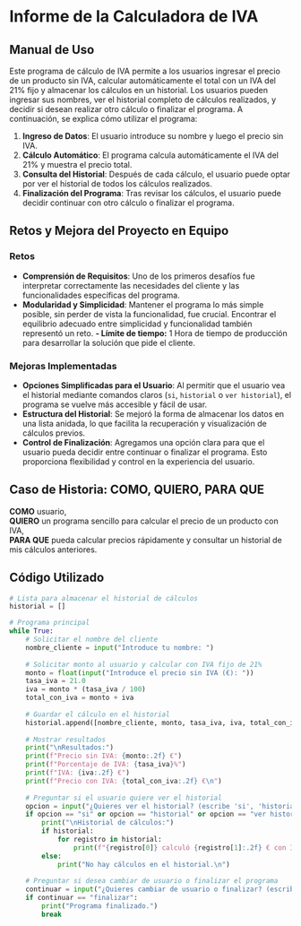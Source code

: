 # Informe de la Calculadora de IVA

## Manual de Uso

Este programa de cálculo de IVA permite a los usuarios ingresar el precio de un producto sin IVA, calcular automáticamente el total con un IVA del 21% fijo y almacenar los cálculos en un historial. Los usuarios pueden ingresar sus nombres, ver el historial completo de cálculos realizados, y decidir si desean realizar otro cálculo o finalizar el programa. A continuación, se explica cómo utilizar el programa:

1. **Ingreso de Datos**: El usuario introduce su nombre y luego el precio sin IVA.
2. **Cálculo Automático**: El programa calcula automáticamente el IVA del 21% y muestra el precio total.
3. **Consulta del Historial**: Después de cada cálculo, el usuario puede optar por ver el historial de todos los cálculos realizados.
4. **Finalización del Programa**: Tras revisar los cálculos, el usuario puede decidir continuar con otro cálculo o finalizar el programa.

## Retos y Mejora del Proyecto en Equipo

### Retos
- **Comprensión de Requisitos**: Uno de los primeros desafíos fue interpretar correctamente las necesidades del cliente y las funcionalidades específicas del programa.
- **Modularidad y Simplicidad**: Mantener el programa lo más simple posible, sin perder de vista la funcionalidad, fue crucial. Encontrar el equilibrio adecuado entre simplicidad y funcionalidad también representó un reto.
**- Límite de tiempo:** 1 Hora de tiempo de producción para desarrollar la solución que pide el cliente.

### Mejoras Implementadas
- **Opciones Simplificadas para el Usuario**: Al permitir que el usuario vea el historial mediante comandos claros (`si`, `historial` o `ver historial`), el programa se vuelve más accesible y fácil de usar.
- **Estructura del Historial**: Se mejoró la forma de almacenar los datos en una lista anidada, lo que facilita la recuperación y visualización de cálculos previos.
- **Control de Finalización**: Agregamos una opción clara para que el usuario pueda decidir entre continuar o finalizar el programa. Esto proporciona flexibilidad y control en la experiencia del usuario.

## Caso de Historia: COMO, QUIERO, PARA QUE

**COMO** usuario,  
**QUIERO** un programa sencillo para calcular el precio de un producto con IVA,  
**PARA QUE** pueda calcular precios rápidamente y consultar un historial de mis cálculos anteriores.

## Código Utilizado

```python
# Lista para almacenar el historial de cálculos
historial = []

# Programa principal
while True:
    # Solicitar el nombre del cliente
    nombre_cliente = input("Introduce tu nombre: ")
    
    # Solicitar monto al usuario y calcular con IVA fijo de 21%
    monto = float(input("Introduce el precio sin IVA (€): "))
    tasa_iva = 21.0
    iva = monto * (tasa_iva / 100)
    total_con_iva = monto + iva
    
    # Guardar el cálculo en el historial
    historial.append([nombre_cliente, monto, tasa_iva, iva, total_con_iva])
    
    # Mostrar resultados
    print("\nResultados:")
    print(f"Precio sin IVA: {monto:.2f} €")
    print(f"Porcentaje de IVA: {tasa_iva}%")
    print(f"IVA: {iva:.2f} €")
    print(f"Precio con IVA: {total_con_iva:.2f} €\n")
    
    # Preguntar si el usuario quiere ver el historial
    opcion = input("¿Quieres ver el historial? (escribe 'si', 'historial' o 'ver historial' para verlo): ")
    if opcion == "si" or opcion == "historial" or opcion == "ver historial":
        print("\nHistorial de cálculos:")
        if historial:
            for registro in historial:
                print(f"{registro[0]} calculó {registro[1]:.2f} € con IVA del {registro[2]}%: Total con IVA: {registro[4]:.2f} €")
        else:
            print("No hay cálculos en el historial.\n")
    
    # Preguntar si desea cambiar de usuario o finalizar el programa
    continuar = input("¿Quieres cambiar de usuario o finalizar? (escribe 's' para cambiar de usuario o 'finalizar' para terminar): ")
    if continuar == "finalizar":
        print("Programa finalizado.")
        break
